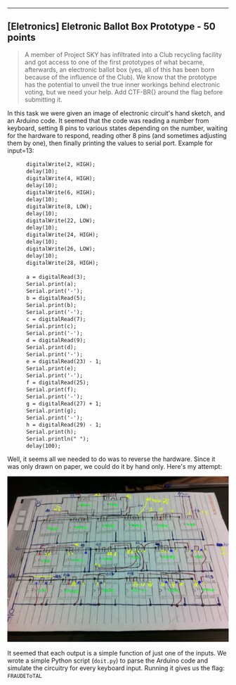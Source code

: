 -------------------------------------------
[Eletronics] Eletronic Ballot Box Prototype - 50 points
-------------------------------------------

> A member of Project SKY has infiltrated into a Club recycling facility and got access to one of the first prototypes of what became, afterwards, an electronic ballot box (yes, all of this has been born because of the influence of the Club). We know that the prototype has the potential to unveil the true inner workings behind electronic voting, but we need your help. Add CTF-BR{} around the flag before submitting it.

In this task we were given an image of electronic circuit's hand sketch, and an Arduino code.
It seemed that the code was reading a number from keyboard, setting 8 pins to various states depending on the 
number, waiting for the hardware to respond, reading other 8 pins (and sometimes adjusting them by one), then
finally printing the values to serial port. Example for input=13:
```
      digitalWrite(2, HIGH);
      delay(10);
      digitalWrite(4, HIGH);
      delay(10);
      digitalWrite(6, HIGH);
      delay(10);
      digitalWrite(8, LOW);
      delay(10);
      digitalWrite(22, LOW);
      delay(10);
      digitalWrite(24, HIGH);
      delay(10);
      digitalWrite(26, LOW);
      delay(10);
      digitalWrite(28, HIGH);

      a = digitalRead(3);
      Serial.print(a);
      Serial.print('-');
      b = digitalRead(5);
      Serial.print(b);
      Serial.print('-');
      c = digitalRead(7);
      Serial.print(c);
      Serial.print('-');
      d = digitalRead(9);
      Serial.print(d);
      Serial.print('-');
      e = digitalRead(23) - 1;
      Serial.print(e);
      Serial.print('-');
      f = digitalRead(25);
      Serial.print(f);
      Serial.print('-');
      g = digitalRead(27) + 1;
      Serial.print(g);
      Serial.print('-');
      h = digitalRead(29) - 1;
      Serial.print(h);
      Serial.println(" ");
      delay(100);
```
Well, it seems all we needed to do was to reverse the hardware. Since it was only drawn on paper, we could do it by hand
only. Here's my attempt:

![Circuit](ballot/my_sketch.jpg)

It seemed that each output is a simple function of just one of the inputs. We wrote a simple Python script (`doit.py`) to parse
the Arduino code and simulate the circuitry for every keyboard input. Running it gives us the flag: `FRAUDEToTAL`
